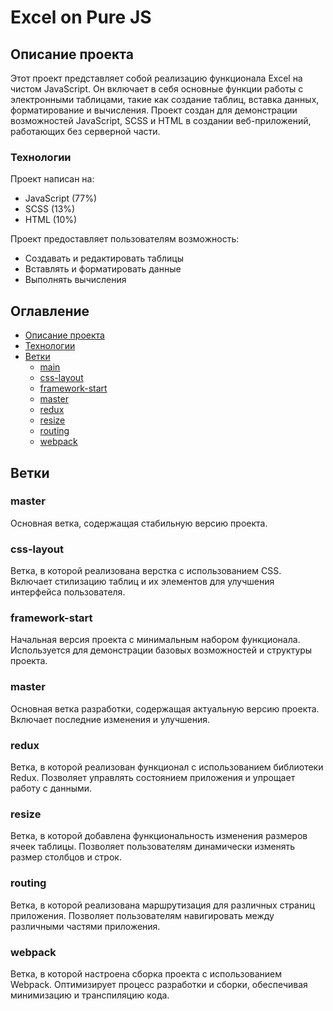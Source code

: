 # Excel on Pure JS

## Описание проекта
Этот проект представляет собой реализацию функционала Excel на чистом JavaScript. Он включает в себя основные функции работы с электронными таблицами, такие как создание таблиц, вставка данных, форматирование и вычисления. Проект создан для демонстрации возможностей JavaScript, SCSS и HTML в создании веб-приложений, работающих без серверной части.

### Технологии
Проект написан на:
- JavaScript (77%)
- SCSS (13%)
- HTML (10%)

Проект предоставляет пользователям возможность:
- Создавать и редактировать таблицы
- Вставлять и форматировать данные
- Выполнять вычисления

## Оглавление
- [Описание проекта](#описание-проекта)
- [Технологии](#технологии)
- [Ветки](#ветки)
  - [main](#main)
  - [css-layout](#css-layout)
  - [framework-start](#framework-start)
  - [master](#master)
  - [redux](#redux)
  - [resize](#resize)
  - [routing](#routing)
  - [webpack](#webpack)

## Ветки

### master
Основная ветка, содержащая стабильную версию проекта.

### css-layout
Ветка, в которой реализована верстка с использованием CSS. Включает стилизацию таблиц и их элементов для улучшения интерфейса пользователя.

### framework-start
Начальная версия проекта с минимальным набором функционала. Используется для демонстрации базовых возможностей и структуры проекта.

### master
Основная ветка разработки, содержащая актуальную версию проекта. Включает последние изменения и улучшения.

### redux
Ветка, в которой реализован функционал с использованием библиотеки Redux. Позволяет управлять состоянием приложения и упрощает работу с данными.

### resize
Ветка, в которой добавлена функциональность изменения размеров ячеек таблицы. Позволяет пользователям динамически изменять размер столбцов и строк.

### routing
Ветка, в которой реализована маршрутизация для различных страниц приложения. Позволяет пользователям навигировать между различными частями приложения.

### webpack
Ветка, в которой настроена сборка проекта с использованием Webpack. Оптимизирует процесс разработки и сборки, обеспечивая минимизацию и транспиляцию кода.
